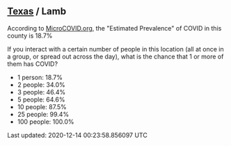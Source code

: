 
## [Texas](/united-states/texas) / Lamb

According to [MicroCOVID.org](http://microcovid.org),
the "Estimated Prevalence" of COVID in this county is 18.7%

If you interact with a certain number of people in this location
(all at once in a group, or spread out across the day), what is the chance that
1 or more of them has COVID?

- 1 person: 18.7%
- 2 people: 34.0%
- 3 people: 46.4%
- 5 people: 64.6%
- 10 people: 87.5%
- 25 people: 99.4%
- 100 people: 100.0%

Last updated: 2020-12-14 00:23:58.856097 UTC
